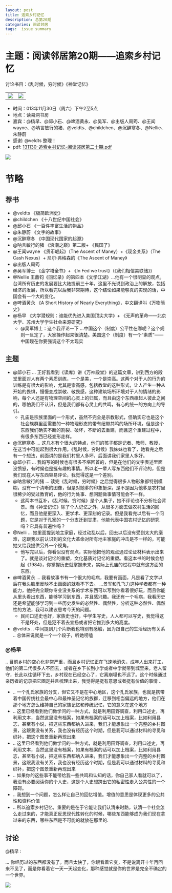 ```yaml
---
layout: post
title: 追索乡村记忆
description: 总第20期
categories: 阅读邻居
tags:  issue summary
---
```



# 主题：阅读邻居第20期——追索乡村记忆

讨论书目：《乱时候，穷时候》《神堂记忆》 

<table>
    <tr><td><img src="http://img3.douban.com/lpic/s27058162.jpg"/> 
</td>
    <td><img src="http://img3.douban.com/lpic/s27050063.jpg"/>
        
</td>
</tr>
</table>


- 时间：013年11月30日（周六）下午2至5点
- 地点：读易洞书房
- 嘉宾：@杨早、@邱小石、@啤酒黄永、@吴军、@出版人周筠、@王闻wayne、@呐言敏行的猪、@veldts、@childchen、@沉醉寒冬、@Nellie、朱静蔚
- 感谢: @veldts 整理！
- pdf: [131130-追索乡村记忆-阅读邻居第二十期.pdf](http://ydlj.u.qiniudn.com/pdf/131130-%E8%BF%BD%E7%B4%A2%E4%B9%A1%E6%9D%91%E8%AE%B0%E5%BF%86-%E9%98%85%E8%AF%BB%E9%82%BB%E5%B1%85%E7%AC%AC%E4%BA%8C%E5%8D%81%E6%9C%9F.pdf)

![](http://ww2.sinaimg.cn/large/9b4cdbf4jw1eb37zwsexjj20vk0notd3.jpg)

# 节略

## 荐书

- @veldts 《极简欧洲史》
- @childchen 《十八世纪中国社会》
- @邱小石 《一百件丰富生活的物品》
- @朱静蔚 《文字的故事》
- @沉醉寒冬 《中国现代国家的起源》
- @呐言敏行的猪 《浪潮之巅》第二版+ 《民国了》
- @王闻wayne 《货币崛起》（The  Ascent  of  Maney）+《现金关系》（The  Cash  Nexus）+ 尼尔·弗格森的《The  Ascent  of  Maney》
- @出版人周筠 
- @吴军博士 《金字塔全书》+ 《In  Fed we  trust》（《我们相信美联储》)
- @Nellie 王鼎钧《回忆录》的第四本《文学江湖》...他有一个很明显的观点，台湾所有历史的发展要比大陆提前三十年，这里不光说到政治上的解放，包括经济的发展，所以看完以后我非常期待，这个结论如果能够真的实现的话，中国会有一个大的变化。
- @啤酒黄永 《A Short History of Nearly Everything》，中文翻译叫《万物简史》
- @杨早 《大学潜规则：谁能优先进入美国顶尖大学》+ 《无声的革命——北京大学、苏州大学学生社会来源研究》
    - @吴军博士：这个我评论一下 ...中国这个（制度）公平性在哪呢？这个规则一旦定了，大家操作起来很清楚。美国这个（制度）有一个“素质”——中国现在你要强调这个不太现实



## 主题

- @邱小石 ...  正好我看到《读库》讲《万神殿堂》的这篇文章，讲到西方的殿堂里面对人有两个素质训练，一个是美，一个是崇高。这两个对于人的行为的训练是有很大的影响，尤其是崇高感，包括教堂的这种形式，让人产生一种从开始的畏惧，慢慢变成崇敬、敬畏感，这种建筑场所环境对于人的情绪的影响，每个人还是有物理空间的心灵上的归属，而且由这个东西串起人彼此之间的，哪怕我们不认识，但是我们都有心灵上的共鸣，有心的统一的方向上的导引。
    - 孔庙是宗族里面的一个形式，虽然不完全是宗教形式，但确实它也是这个社会族群里面需要的一种物理形态的带有纽带共鸣的场所环境，但是这个东西我们确实不断的割裂、破坏，不断的去重建，而且这个重建过程中，有很多东西已经变形走样。
- @沉醉寒冬 ... 这几本有个很大的特点，他们的孩子都是记者、教师、教授，在这当中可能起到很大作用。《乱时候，穷时候》我妹妹也看了，她看完之后有一个想法，前面讲的是我们村里人多坏，后面讲我们家里人多好。
- @邱小石 ... 我妈写的时候也有很多不堪回首的，但是在他们的文字表述里面没愤怒，有时候也是挺有趣的事情。所以老一辈人写东西他们不评论的，但是我们现在人写东西容易评论，我觉得这是一个差别。
- @呐言敏行的猪 ... 读完《乱时候，穷时候》之后觉得很多人物形象都特别模糊，没有一个清晰的图像，但是对她爹的印象挺深，是不是因为他爹是农村里很稀少的受过教育的，他的行为处事、想问题做事情可能会不一样。
    - 这两本书互补，《乱时候，穷时候》是个人集子，她不评论也不分析社会背景。而《神堂记忆》除了个人记忆之外，从很多方面去做农村生活的回忆，而且他是更深入、更学术、更深刻的记录。但是我看完以后有一个问题，它是对于孔家的一个分支迁到甘肃，他能代表中国农村记忆的研究吗？它具有普遍性吗？
- @Nelli ... 她里面提到地主家庭，经过动乱以后，回去以后没有受到太大的磨难，这跟我以前认识到的文化大革命对所有地主家庭的冲击是不一样的，可能她又给我提供另外一个视角。
    - 他写完以后，你看似没有观点，实际他把他的观点通过论证材料表示出来了。就是谈对记忆的重塑，文化基质对记忆的重塑。看这本书的时候会想起《1984》，你掌握历史就掌握未来，实际上孔庙的过程中就有这方面的东西。
- @啤酒黄永 ... 我看故事书有一个很大的毛病，我要有画面，凡是看了文字以后在我头脑里反映不出画面的就看不下去。 ...景军和孔飞力这种学者都有一种能力，他把完全跟你专业没关系的学术东西可以写到你看着很好玩，而且你能从里头看出东西，能够学习到东西，并且感兴趣。我还有一个毛病，我看历史还是希望能够学习到一些历史发生的必然性、偶然性，分析这种必然性、偶然性的方法，我可以建议思考今天的问题。
    - 民间口述史也好，家族史也好，中学生写史，人人都可以写史，我觉得这不是坏处，但是犯不着去宣扬或者把它推到多大的高度。
- @veldts .. 中间提到几个片断我也特别有感触，因为跟自己的生活经历有关系 .. 总体来说就是一个一个段子，听她唠嗑

### @杨早 
.. 目前乡村的空心化非常严重，而且乡村记忆正在飞速地消失，成年人出来打工，他们的第二代很多人不回去，或者在乡下长到小学或者中学就带到城里来，老人留守，长此以往循环下去，乡村现在已经空心了，它离崩塌也不远了。这个时候通过亲历者的记录把它固定并且梳理出来，我觉得是挺有意思或者挺有价值的事情 .. 


- .. 一个孔氏家族的分支，但它又不是在中心地区，这个孔氏家族，也就是携带着中国传统社会最中心和最神圣记忆的族群，迁移到相当偏远的地方，他们在那个地方怎么维持自己的家族记忆和传统记忆，它的意义在这个地方
- .. 这里已经看到他们做学问的一种方式，就是利用田野调查，利用口述史，再利用文本，当然这里没有档案，如果有档案的话可以加上档案，比如利用县志，甚至有小说，把这些东西都纳入进来，我们才能想象出一个完整的乡村图景，这跟我没有关系，我也没有经历这个时期，但是我可以通过材料的寻觅和织补，把这个图景重新再现出来
- .. 这里已经看到他们做学问的一种方式，就是利用田野调查，利用口述史，再利用文本，当然这里没有档案，如果有档案的话可以加上档案，比如利用县志，甚至有小说，把这些东西都纳入进来，我们才能想象出一个完整的乡村图景，这跟我没有关系，我也没有经历这个时期，但是我可以通过材料的寻觅和织补，把这个图景重新再现出来
- .. 如果你的这些事不能带给我一些共鸣和认知的话，你自己家人看就可以了，我没有必要阅读你的个人史，这是个人史想跨出它的私密性走入公共性的一个障碍。
- .. 我想到一个问题，怎么样让自己的回忆增值。增值的意思是体现更多的公共性和资料价值
- .. 所以追索乡村记忆，重要的是在于它能让我们认清来时路，认清一个社会怎么走过来的，才能真正反思现代性转化的时候，哪些东西能够成为我们现在拿过来的东西，哪些东西是不可能的就放在那里的.

## 讨论

@杨早 :

... 你经历过的东西都没有了。而且太快了，你眼看着它变，不是说离开十年再回来不见了，而是你看着它一天一天起变化，那种感觉就是你的世界是完全不确定的一个世界。



![](http://ww2.sinaimg.cn/large/6311044ajw1eb3811suzij218g18ggyk.jpg)
